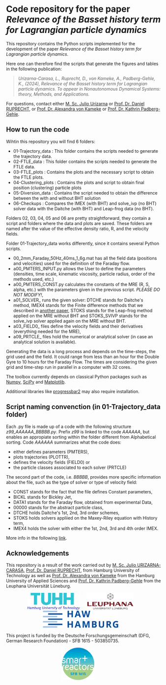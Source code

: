 # Code repository for the paper _Relevance of the Basset history term for Lagrangian particle dynamics_

This repository contains the Python scripts implemented for the development of the paper _Relevance of the Basset history term for Lagrangian particle dynamics_.

Here one can therefore find the scripts that generate the figures and tables in the following publication:

> _Urizarna-Carasa, L., Ruprecht, D., von Kameke, A., Padberg-Gehle, K., (2024), Relevance of the Basset history term for Lagrangian particle dynamics. To appear in Nonautonomous Dynamical Systems: theory, Methods, and Applications._

For questions, contact either [M. Sc. Julio Urizarna](https://www.linkedin.com/in/julio-urizarna/) or [Prof. Dr. Daniel RUPRECHT](https://www.mat.tuhh.de/home/druprecht/?homepage_id=druprecht), or [Prof. Dr. Alexandra von Kameke](https://www.haw-hamburg.de/hochschule/beschaeftigte/detail/person/person/show/alexandra-von-kameke/) or [Prof. Dr. Kathrin Padberg-Gehle](https://www.leuphana.de/institute/imd/personen/kathrin-padberg-gehle.html).

## How to run the code

Wihtin this repository you will find 6 folders:

- 01-Trajectory_data : This folder contains the scripts needed to generate the trajectory data.
- 02-FTLE_data : This folder contains the scripts needed to generate the FTLE data.
- 03-FTLE_plots : Contains the plots and the necessary script to obtain the FTLE plots.
- 04-Clustering_plots : Contains the plots and script to obtain final position (clustering) particle plots
- 05-Diversion_data : Contains the script needed to obtain the difference between the with and without BHT solution
- 06-Checkups : Compares the IMEX (with BHT) and solve_ivp (no BHT) solver data with the Daitche (with BHT) and Leap-frog data (no BHT).

Folders 02, 03, 04, 05 and 06 are pretty straightforward, they contain a script and folders where the data and plots are saved. These folders are named after the value of the effective density ratio, R, and the velocity fields.

Folder 01-Trajectory_data works differently, since it contains several Python scripts.

- 00_2mm_Faraday_50Hz_40ms_1_6g.mat has all the field data (positions and velocities) used for the definition of the Faraday flow.
- a00_PMTERS_INPUT.py allows the User to define the parameters (densities, time scale, kinematic viscosity, particle radius, order of the methods used, etc.)
- a00_PMTERS_CONST.py calculates the constants of the MRE (R, S, alpha, etc.) with the parameters given in the previous script. *PLEASE DO NOT MODIFY!*,
- a01_SOLVER_ runs the given solver: DTCHE stands for Daitche's method, IMEX4 stands for the Finite difference methods that we described in [another paper](https://arxiv.org/abs/2403.13515), STOKS stands for the Leap-frog method applied on the MRE without BHT and STOKS_SVIVP stands for the solve_ivp solver applied again on the MRE without BHT.
- a03_FIELD0_ files define the velocity fields and their derivatives (everything needed for the MRE),
- a09_PRTCLE_ files hold the numerical or analytical solver (in case an analytical solution is available).

Generating the data is a long process and depends on the time-steps, the grid used and the field. It could range from less than an hour for the Double Gyre to 10 hours for the Faraday Flow. The times are considering the given grid and time-step run in parallel in a computer with 32 cores.

The toolbox currently depends on classical Python packages such as [Numpy](https://numpy.org/), [SciPy](https://scipy.org/) and [Matplotlib](https://matplotlib.org/).

Additional libraries like [progressbar2](https://pypi.org/project/progressbar2/) may also require installation.

## Script naming convenction (in 01-Trajectory_data folder)

Each .py file is made up of a code with the following structure *z99_AAAAAA_BBBBB.py*. Prefix *z99* is linked to the code *AAAAAA*, but enables an appropiate sorting within the folder different from Alphabetical sorting. Code *AAAAAA* summarizes what the code does:

 - either defines parameters (PMTERS),
 - plots trajectories (PLOTTR),
 - defines the velocity fields (FIELD0) or
 - the particle classes associated to each solver (PRTCLE)

 The second part of the code, i.e. *BBBBB*, provides more specific information about the file, such as the type of solver or type of velocity field:

 - CONST stands for the fact that the file defines Constant parameters,
 - BICKL stands for Bickley Jet,
 - DATA1 stands for the Faraday flow, obtained from experimental Data,
 - 00000 stands for the abstract particle class,
 - DTCHE holds Daitche's 1st, 2nd, 3rd order schemes,
 - STOKS holds solvers appliied on the Maxey-Riley equation with History term,
 - IMEX4 holds the solver with either the 1st, 2nd, 3rd and 4th order IMEX.

More info in the following [link](https://github.com/JulioUri/CFD_Numerics-for-the-Maxey-Riley-Equation/blob/main/README.md).

## Acknowledgements

This repository is a result of the work carried out by 
[ M. Sc. Julio URIZARNA-CARASA](https://www.mat.tuhh.de/home/jurizarna_en), [Prof. Dr. Daniel RUPRECHT](https://www.mat.tuhh.de/home/druprecht/?homepage_id=druprecht), from Hamburg University of Technology as well as [Prof. Dr. Alexandra von Kameke](https://www.haw-hamburg.de/hochschule/beschaeftigte/detail/person/person/show/alexandra-von-kameke/) from the Hamburg University of Applied Sciences and [Prof. Dr. Kathrin Padberg-Gehle](https://www.leuphana.de/institute/imd/personen/kathrin-padberg-gehle.html) from the Leuphana Universität Lüneburg.

<p align="center">
  <img src="./Logos/tuhh-logo.png" height="55"/> &nbsp;&nbsp;&nbsp;&nbsp;
  <img src="./Logos/leuphana_logo.svg" height="55"/> &nbsp;&nbsp;&nbsp;&nbsp;
  <img src="./Logos/HAW_Hamburg-1024x230.png" height="55"/> &nbsp;&nbsp;&nbsp;&nbsp;
</p>

This project is funded by the Deutsche Forschungsgemeinschaft (DFG, German Research Foundation) - SFB 1615 - 503850735.

<p align="center">
  <img src="./Logos/tu_SMART_LOGO_02.jpg" height="105"/> &nbsp;&nbsp;&nbsp;&nbsp;&nbsp;&nbsp;&nbsp;&nbsp;
</p>
